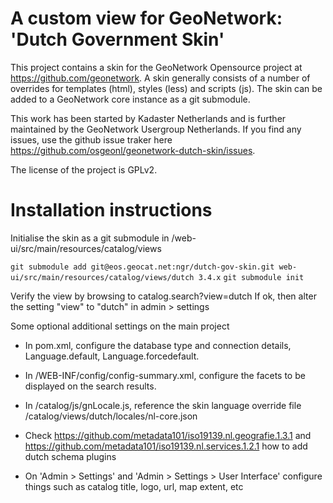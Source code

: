 # A custom view for GeoNetwork: 'Dutch Government Skin'

This project contains a skin for the GeoNetwork Opensource project at https://github.com/geonetwork. A skin generally consists of a number of overrides for templates (html), styles (less) and scripts (js). The skin can be added to a GeoNetwork core instance as a git submodule.

This work has been started by Kadaster Netherlands and is further maintained by the GeoNetwork Usergroup Netherlands. If you find any issues, use the github issue traker here https://github.com/osgeonl/geonetwork-dutch-skin/issues.

The license of the project is GPLv2.

# Installation instructions

Initialise the skin as a git submodule in /web-ui/src/main/resources/catalog/views

`git submodule add git@eos.geocat.net:ngr/dutch-gov-skin.git web-ui/src/main/resources/catalog/views/dutch 3.4.x`
`git submodule init`

Verify the view by browsing to catalog.search?view=dutch
If ok, then alter the setting "view" to "dutch" in admin > settings

Some optional additional settings on the main project

- In pom.xml, configure the database type and connection details, Language.default, Language.forcedefault.

- In /WEB-INF/config/config-summary.xml, configure the facets to be displayed on the search results.

- In /catalog/js/gnLocale.js, reference the skin language override file /catalog/views/dutch/locales/nl-core.json

- Check https://github.com/metadata101/iso19139.nl.geografie.1.3.1 and https://github.com/metadata101/iso19139.nl.services.1.2.1 how to add dutch schema plugins

- On 'Admin > Settings' and 'Admin > Settings > User Interface' configure things such as catalog title, logo, url, map extent, etc

